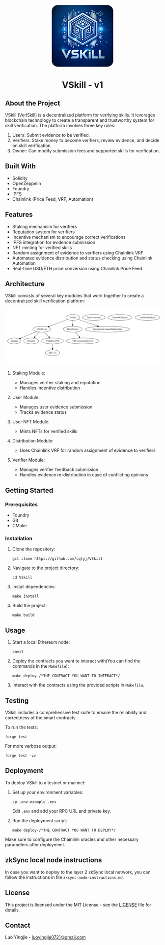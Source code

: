 <div align="center">
<img src="./image/VSkill-logo.png" width=200, height=200>
</div>

 <h1 align="center">
VSkill - v1
</h1>

## About the Project

VSkill (VeriSkill) is a decentralized platform for verifying skills. It leverages blockchain technology to create a transparent and trustworthy system for skill verification. The platform involves three key roles:

1. Users: Submit evidence to be verified.
2. Verifiers: Stake money to become verifiers, review evidence, and decide on skill verification.
3. Owner: Can modify submission fees and supported skills for verification.

## Built With

- Solidity
- OpenZeppelin
- Foundry
- IPFS
- Chainlink (Price Feed, VRF, Automation)

## Features

- Staking mechanism for verifiers
- Reputation system for verifiers
- Incentive mechanism to encourage correct verifications
- IPFS integration for evidence submission
- NFT minting for verified skills
- Random assignment of evidence to verifiers using Chainlink VRF
- Automated evidence distribution and status checking using Chainlink Automation
- Real-time USD/ETH price conversion using Chainlink Price Feed

## Architecture

VSkill consists of several key modules that work together to create a decentralized skill verification platform:

<img src="./image/structure.png">

1. Staking Module:

   - Manages verifier staking and reputation
   - Handles incentive distribution

2. User Module:

   - Manages user evidence submission
   - Tracks evidence status

3. User NFT Module:

   - Mints NFTs for verified skills

4. Distribution Module:

   - Uses Chainlink VRF for random assignment of evidence to verifiers

5. Verifier Module:
   - Manages verifier feedback submission
   - Handles evidence re-distribution in case of conflicting opinions

## Getting Started

### Prerequisites

- Foundry
- Git
- CMake

### Installation

1. Clone the repository:
   ```
   git clone https://github.com/cqlyj/VSkill
   ```
2. Navigate to the project directory:
   ```
   cd VSkill
   ```
3. Install dependencies:
   ```
   make install
   ```
4. Build the project:
   ```
   make build
   ```

## Usage

1. Start a local Ethereum node:

   ```
   anvil
   ```

2. Deploy the contracts you want to interact with(You can find the commands in the `Makefile`):

   ```
   make deploy-/*THE CONTRACT YOU WANT TO INTERACT*/
   ```

3. Interact with the contracts using the provided scripts in `Makefile`.

## Testing

VSkill includes a comprehensive test suite to ensure the reliability and correctness of the smart contracts.

To run the tests:

```
forge test
```

For more verbose output:

```
forge test -vv
```

## Deployment

To deploy VSkill to a testnet or mainnet:

1. Set up your environment variables:

   ```
   cp .env.example .env
   ```

   Edit `.env` and add your RPC URL and private key.

2. Run the deployment script:
   ```
   make deploy-/*THE CONTRACT YOU WANT TO DEPLOY*/
   ```

Make sure to configure the Chainlink oracles and other necessary parameters after deployment.

## zkSync local node instructions

In case you want to deploy to the layer 2 zkSync local network, you can follow the instructions in file `zksync-node-instructions.md`.

## License

This project is licensed under the MIT License - see the [LICENSE](LICENSE) file for details.

## Contact

Luo Yingjie - [luoyingjie0721@gmail.com](luoyingjie0721@gmail.com)
